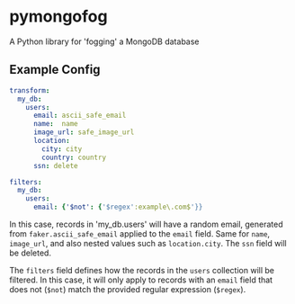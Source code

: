 # pymongofog
A Python library for 'fogging' a MongoDB database

## Example Config

``` yaml
transform:
  my_db:
    users:
      email: ascii_safe_email
      name:  name
      image_url: safe_image_url
      location:
        city: city
        country: country
      ssn: delete

filters:
  my_db:
    users:
      email: {'$not': {'$regex':example\.com$'}}

```

In this case, records in 'my_db.users' will have a random email, generated
from `faker.ascii_safe_email` applied to the `email` field. Same for `name`,
`image_url`, and also nested values such as `location.city`. The `ssn` field
will be deleted.

The `filters` field defines how the records in the `users` collection will be
filtered. In this case, it will only apply to records with an `email` field that
does not (`$not`) match the provided regular expression (`$regex`).
